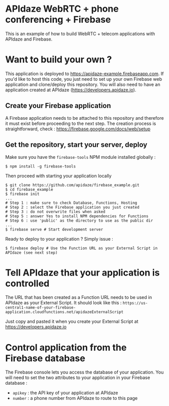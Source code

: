 # APIdaze WebRTC + phone conferencing + Firebase
This is an example of how to build WebRTC + telecom applications with APIdaze
and Firebase.

# Want to build your own ?

This application is deployed to https://apidaze-example.firebaseapp.com.
If you'd like to host this code, you just need to set up your own Firebase web
application and clone/deploy this repository. You will also need to have
an application created at APIdaze (https://developers.apidaze.io).

## Create your Firebase application

A Firebase application needs to be attached to this repository and therefore it
must exist before proceeding to the next step. The creation process is
straightforward, check : https://firebase.google.com/docs/web/setup

## Get the repository, start your server, deploy

Make sure you have the `firebase-tools` NPM module installed globally :
```
$ npm install -g firebase-tools
```
Then proceed with starting your application locally

```
$ git clone https://github.com/apidaze/firebase_example.git
$ cd firebase_example
$ firebase init
...
# Step 1 : make sure to check Database, Functions, Hosting
# Step 2 : select the Firebase application you just created
# Step 3 : do not overwrite files when asked
# Step 5 : answer Yes to install NPM dependencies for Functions
# Step 6 : use 'public' as the directory to use as the public dir
...
$ firebase serve # Start development server
```
Ready to deploy to your application ? Simply issue :
```
$ firebase deploy # Use the Function URL as your External Script in APIdaze (see next step)
```

# Tell APIdaze that your application is controlled

The URL that has been created as a Function URL needs to be used
in APIdaze as your External Script. It should look like this :
`https://us-central1-name-of-your-firebase-application.cloudfunctions.net/apidazeExternalScript`

Just copy and pasted it when you create your External Script at https://developers.apidaze.io

# Control application from the Firebase database

The Firebase console lets you access the database of your application. You will
need to set the two attributes to your application in your Firebase database :
- `apikey` : the API key of your application at APIdaze
- `number` : a phone number from APIdaze to route to this page
